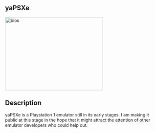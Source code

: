 ## yaPSXe

<img src="http://img547.imageshack.us/img547/7241/scph101.jpg" width="320" height="240" alt="bios" title="scph-101 boot" align="center" />

## Description

yaPSXe is a Playstation 1 emulator still in its early stages. I am making it public at this stage in the hope that it might attract the attention of other emulator developers who could help out.
